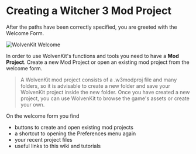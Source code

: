 # Creating a Witcher 3 Mod Project

After the paths have been correctly specified, you are greeted with the Welcome Form.

![WolvenKit Welcome](https://github.com/Traderain/Wolven-kit/wiki/assets/0.7\_welcome.jpg)

In order to use WolvenKit's functions and tools you need to have a **Mod Project**. Create a new Mod Project or open an existing mod project from the welcome form.

> A WolvenKit mod project consists of a .w3modproj file and many folders, so it is advisable to create a new folder and save your WolvenKit project inside the new folder. Once you have created a new project, you can use WolvenKit to browse the game's assets or create your own.

On the welcome form you find

* buttons to create and open existing mod projects
* a shortcut to opening the Preferences menu again
* your recent project files
* useful links to this wiki and tutorials
